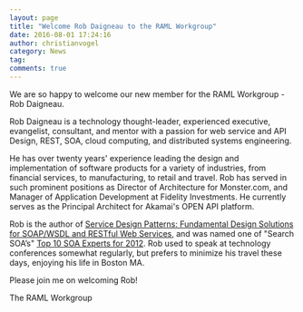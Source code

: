 ```yaml
---
layout: page
title: "Welcome Rob Daigneau to the RAML Workgroup"
date: 2016-08-01 17:24:16
author: christianvogel
category: News
tag:
comments: true
---
```


We are so happy to welcome our new member for the RAML Workgroup - Rob Daigneau.

Rob Daigneau is a technology thought-leader, experienced executive, evangelist, consultant, and mentor with a passion for web service and API Design, REST, SOA, cloud computing, and distributed systems engineering.

He has over twenty years' experience leading the design and implementation of software products for a variety of industries, from financial services, to manufacturing, to retail and travel. Rob has served in such prominent positions as Director of Architecture for Monster.com, and Manager of Application Development at Fidelity Investments. He currently serves as the Principal Architect for Akamai's OPEN API platform.

Rob is the author of [Service Design Patterns: Fundamental Design Solutions for SOAP/WSDL and RESTful Web Services][1], and was named one of "Search SOA’s" [Top 10 SOA Experts for 2012][2]. Rob used to speak at technology conferences somewhat regularly, but prefers to minimize his travel these days, enjoying his life in Boston MA.

 [1]: http://servicedesignpatterns.com/BookInfo
 [2]: http://searchsoa.techtarget.com/photostory/2240182479/Top-10-QAs-SOA-experts-get-honest-about-app-dev-integration-trends/9/Web-services-design-patterns-problems-and-solutions

Please join me on welcoming Rob!

The RAML Workgroup
